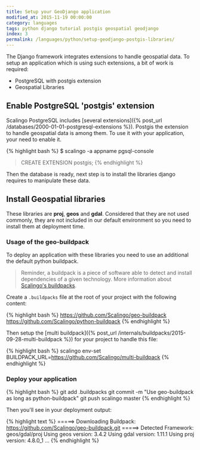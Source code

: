```yaml
---
title: Setup your GeoDjango application
modified_at: 2015-11-19 00:00:00
category: languages
tags: python django tutorial postgis geospatial geodjango
index: 3
permalink: /languages/python/setup-geodjango-postgis-libraries/
---
```


The Django framework integrates extensions to handle geospatial data. To setup
an application which is using such extensions, a bit of work is required:

* PostgreSQL with postgis extension
* Geospatial Libraries

## Enable PostgreSQL 'postgis' extension

Scalingo PostgreSQL includes [several extensions]({% post_url /databases/2000-01-01-postgresql-extensions %}).
Postgis the extension to handle geospatial data is among them. To use it with your application, your need
to enable it.

{% highlight bash %}
$ scalingo -a appname pgsql-console
> CREATE EXTENSION postgis;
{% endhighlight %}

Then the database is ready, next step is to install the libraries django requires to manipulate these data.

## Install Geospatial libraries

These libraries are **proj**, **geos** and **gdal**. Considered that they are not used commonly, they are
not included in our default environment so you need to install them at deployment time.

### Usage of the geo-buildpack

To deploy an application with these libraries you need to use an additional the default python buildpack.

<blockquote class="info">
Reminder, a buildpack is a piece of software able to detect and install dependencies of a given technology.
More information about <a href="{% post_url /internals/buildpacks/2015-01-04-buildpacks %}">Scalingo's buildpacks</a>.
</blockquote>

Create a `.buildpacks` file at the root of your project with the following content:

{% highlight bash %}
https://github.com/Scalingo/geo-buildpack
https://github.com/Scalingo/python-buildpack
{% endhighlight %}

Then setup the [multi buildpack]({% post_url /internals/buildpacks/2015-09-28-multi-buildpack %}) for your project to handle this file:

{% highlight bash %}
scalingo env-set BUILDPACK_URL=https://github.com/Scalingo/multi-buildpack
{% endhighlight %}

### Deploy your application

{% highlight bash %}
git add .buildpacks
git commit -m "Use geo-buildpack as long as python-buildpack"
git push scalingo master
{% endhighlight %}

Then you'll see in your deployment output:

{% highlight text %}
=====> Downloading Buildpack: https://github.com/Scalingo/geo-buildpack.git
=====> Detected Framework: geos/gdal/proj
       Using geos version: 3.4.2
       Using gdal version: 1.11.1
       Using proj version: 4.8.0_1
       ...
{% endhighlight %}


